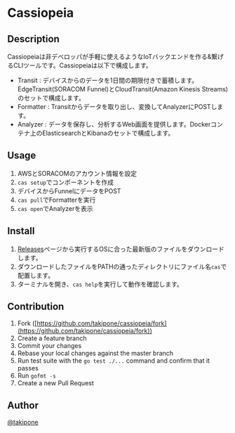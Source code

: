 # Cassiopeia

## Description

Cassiopeiaは非デベロッパが手軽に使えるようなIoTバックエンドを作る&繋げるCLIツールです。Cassiopeiaは以下で構成します。

- Transit : デバイスからのデータを1日間の期限付きで蓄積します。EdgeTransit(SORACOM Funnel)とCloudTransit(Amazon Kinesis Streams)のセットで構成します。
- Formatter : Transitからデータを取り出し、変換してAnalyzerにPOSTします。
- Analyzer : データを保存し、分析するWeb画面を提供します。Dockerコンテナ上のElasticsearchとKibanaのセットで構成します。

## Usage

1. AWSとSORACOMのアカウント情報を設定
1. `cas setup`でコンポーネントを作成
1. デバイスからFunnelにデータをPOST
1. `cas pull`でFormatterを実行
1. `cas open`でAnalyzerを表示

## Install

1. [Releases](releases/)ページから実行するOSに合った最新版のファイルをダウンロードします。
1. ダウンロードしたファイルをPATHの通ったディレクトリにファイル名`cas`で配置します。
1. ターミナルを開き、`cas help`を実行して動作を確認します。

## Contribution

1. Fork ([https://github.com/takipone/cassiopeia/fork](https://github.com/takipone/cassiopeia/fork))
1. Create a feature branch
1. Commit your changes
1. Rebase your local changes against the master branch
1. Run test suite with the `go test ./...` command and confirm that it passes
1. Run `gofmt -s`
1. Create a new Pull Request

## Author

[@takipone](https://twitter.com/takipone)
